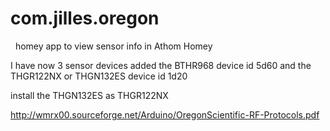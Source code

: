 ﻿# com.jilles.oregon
﻿
﻿
homey app to view sensor info in Athom Homey



I have now 3 sensor devices  added the BTHR968 device id 5d60  and the THGR122NX or THGN132ES device id 1d20 

install the THGN132ES as THGR122NX  

http://wmrx00.sourceforge.net/Arduino/OregonScientific-RF-Protocols.pdf



